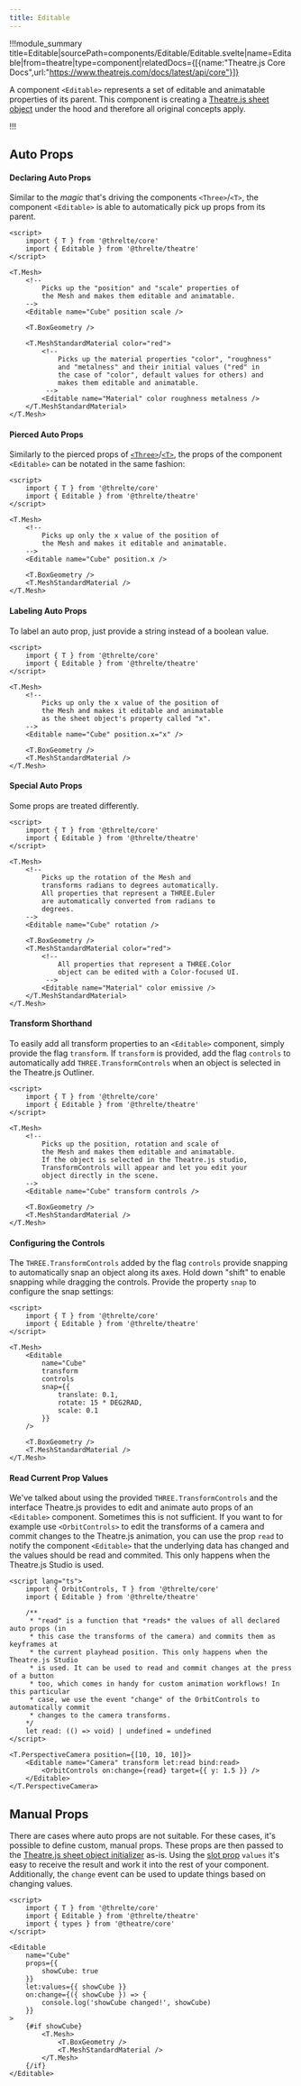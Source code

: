 ```yaml
---
title: Editable
---
```


!!!module_summary title=Editable|sourcePath=components/Editable/Editable.svelte|name=Editable|from=theatre|type=component|relatedDocs={[{name:"Theatre.js Core Docs",url:"https://www.theatrejs.com/docs/latest/api/core"}]}

A component `<Editable>` represents a set of editable and animatable properties of its parent. This component is creating a [Theatre.js sheet object](https://www.theatrejs.com/docs/latest/manual/objects) under the hood and therefore all original concepts apply.

!!!

## Auto Props

#### Declaring Auto Props

Similar to the _magic_ that's driving the components `<Three>`/`<T>`, the component `<Editable>` is able to automatically pick up props from its parent.

```svelte
<script>
	import { T } from '@threlte/core'
	import { Editable } from '@threlte/theatre'
</script>

<T.Mesh>
	<!--
		Picks up the "position" and "scale" properties of
		the Mesh and makes them editable and animatable.
	-->
	<Editable name="Cube" position scale />

	<T.BoxGeometry />

	<T.MeshStandardMaterial color="red">
		<!--
			Picks up the material properties "color", "roughness"
			and "metalness" and their initial values ("red" in
			the case of "color", default values for others) and
			makes them editable and animatable.
		 -->
		<Editable name="Material" color roughness metalness />
	</T.MeshStandardMaterial>
</T.Mesh>
```

#### Pierced Auto Props

Similarly to the pierced props of [`<Three>`](/core/three)/[`<T>`](/core/t), the props of the component `<Editable>` can be notated in the same fashion:

```svelte
<script>
	import { T } from '@threlte/core'
	import { Editable } from '@threlte/theatre'
</script>

<T.Mesh>
	<!--
		Picks up only the x value of the position of
		the Mesh and makes it editable and animatable.
	-->
	<Editable name="Cube" position.x />

	<T.BoxGeometry />
	<T.MeshStandardMaterial />
</T.Mesh>
```

#### Labeling Auto Props

To label an auto prop, just provide a string instead of a boolean value.

```svelte
<script>
	import { T } from '@threlte/core'
	import { Editable } from '@threlte/theatre'
</script>

<T.Mesh>
	<!--
		Picks up only the x value of the position of
		the Mesh and makes it editable and animatable
		as the sheet object's property called "x".
	-->
	<Editable name="Cube" position.x="x" />

	<T.BoxGeometry />
	<T.MeshStandardMaterial />
</T.Mesh>
```

#### Special Auto Props

Some props are treated differently.

```svelte
<script>
	import { T } from '@threlte/core'
	import { Editable } from '@threlte/theatre'
</script>

<T.Mesh>
	<!--
		Picks up the rotation of the Mesh and
		transforms radians to degrees automatically.
		All properties that represent a THREE.Euler
		are automatically converted from radians to
		degrees.
	-->
	<Editable name="Cube" rotation />

	<T.BoxGeometry />
	<T.MeshStandardMaterial color="red">
		<!--
			All properties that represent a THREE.Color
			object can be edited with a Color-focused UI.
		 -->
		<Editable name="Material" color emissive />
	</T.MeshStandardMaterial>
</T.Mesh>
```

#### Transform Shorthand

To easily add all transform properties to an `<Editable>` component, simply provide the flag `transform`. If `transform` is provided, add the flag `controls` to automatically add `THREE.TransformControls` when an object is selected in the Theatre.js Outliner.

```svelte
<script>
	import { T } from '@threlte/core'
	import { Editable } from '@threlte/theatre'
</script>

<T.Mesh>
	<!--
		Picks up the position, rotation and scale of
		the Mesh and makes them editable and animatable.
		If the object is selected in the Theatre.js studio,
		TransformControls will appear and let you edit your
		object directly in the scene.
	-->
	<Editable name="Cube" transform controls />

	<T.BoxGeometry />
	<T.MeshStandardMaterial />
</T.Mesh>
```

#### Configuring the Controls

The `THREE.TransformControls` added by the flag `controls` provide snapping to automatically snap an object along its axes. Hold down "shift" to enable snapping while dragging the controls. Provide the property `snap` to configure the snap settings:

```svelte
<script>
	import { T } from '@threlte/core'
	import { Editable } from '@threlte/theatre'
</script>

<T.Mesh>
	<Editable
		name="Cube"
		transform
		controls
		snap={{
			translate: 0.1,
			rotate: 15 * DEG2RAD,
			scale: 0.1
		}}
	/>

	<T.BoxGeometry />
	<T.MeshStandardMaterial />
</T.Mesh>
```

#### Read Current Prop Values

We've talked about using the provided `THREE.TransformControls` and the interface Theatre.js provides to edit and animate auto props of an `<Editable>` component. Sometimes this is not sufficient. If you want to for example use `<OrbitControls>` to edit the transforms of a camera and commit changes to the Theatre.js animation, you can use the prop `read` to notify the component `<Editable>` that the underlying data has changed and the values should be read and commited. This only happens when the Theatre.js Studio is used.

```svelte
<script lang="ts">
	import { OrbitControls, T } from '@threlte/core'
	import { Editable } from '@threlte/theatre'

	/**
	 * "read" is a function that *reads* the values of all declared auto props (in
	 * this case the transforms of the camera) and commits them as keyframes at
	 * the current playhead position. This only happens when the Theatre.js Studio
	 * is used. It can be used to read and commit changes at the press of a button
	 * too, which comes in handy for custom animation workflows! In this particular
	 * case, we use the event "change" of the OrbitControls to automatically commit
	 * changes to the camera transforms.
	*/
	let read: (() => void) | undefined = undefined
</script>

<T.PerspectiveCamera position={[10, 10, 10]}>
	<Editable name="Camera" transform let:read bind:read>
		<OrbitControls on:change={read} target={{ y: 1.5 }} />
	</Editable>
</T.PerspectiveCamera>
```

## Manual Props

There are cases where auto props are not suitable. For these cases, it's possible to define custom, manual props. These props are then passed to the [Theatre.js sheet object initializer](https://www.theatrejs.com/docs/latest/manual/objects#creating-sheet-objects) as-is. Using the [slot prop](https://svelte.dev/tutorial/slot-props) `values` it's easy to receive the result and work it into the rest of your component. Additionally, the `change` event can be used to update things based on changing values.

```svelte
<script>
	import { T } from '@threlte/core'
	import { Editable } from '@threlte/theatre'
	import { types } from '@theatre/core'
</script>

<Editable
	name="Cube"
	props={{
		showCube: true
	}}
	let:values={{ showCube }}
	on:change={({ showCube }) => {
		console.log('showCube changed!', showCube)
	}}
>
	{#if showCube}
		<T.Mesh>
			<T.BoxGeometry />
			<T.MeshStandardMaterial />
		</T.Mesh>
	{/if}
</Editable>
```
